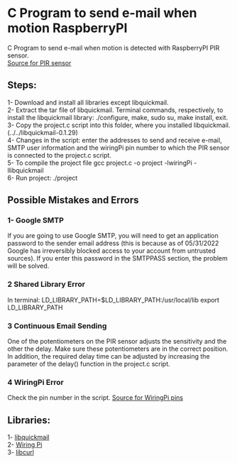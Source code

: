 # C Program to send e-mail when motion RaspberryPI
C Program to send e-mail when motion is detected with RaspberryPI PIR sensor.<br/>
[Source for PIR sensor](https://projects.raspberrypi.org/en/projects/physical-computing/11)

## Steps:
1- Download and install all libraries except libquickmail.<br/>
2- Extract the tar file of libquickmail. Terminal commands, respectively, to install the libquickmail library: ./configure, make, sudo su, make install, exit.<br/>
3- Copy the project.c script into this folder, where you installed libquickmail. (../../libquickmail-0.1.29)<br/>
4- Changes in the script: enter the addresses to send and receive e-mail, SMTP user information and the wiringPi pin number to which the PIR sensor is connected to the project.c script.<br/>
5- To compile the project file gcc project.c -o project -lwiringPi -llibquickmail<br/>
6- Run project: ./project

## Possible Mistakes and Errors
### 1- Google SMTP
If you are going to use Google SMTP, you will need to get an application password to the sender email address (this is because as of 05/31/2022 Google has irreversibly blocked access to your account from untrusted sources). If you enter this password in the SMTPPASS section, the problem will be solved.

### 2 Shared Library Error 
In terminal:
LD_LIBRARY_PATH=$LD_LIBRARY_PATH:/usr/local/lib
export LD_LIBRARY_PATH

### 3 Continuous Email Sending
One of the potentiometers on the PIR sensor adjusts the sensitivity and the other the delay. Make sure these potentiometers are in the correct position. In addition, the required delay time can be adjusted by increasing the parameter of the delay() function in the project.c script.

### 4 WiringPi Error
Check the pin number in the script. [Source for WiringPi pins](http://wiringpi.com/pins/)

## Libraries: 
1- [libquickmail](https://sourceforge.net/projects/libquickmail/)<br/>
2- [Wiring Pi](http://wiringpi.com/download-and-install/)<br/>
3- [libcurl](https://curl.se/libcurl/)<br/>
